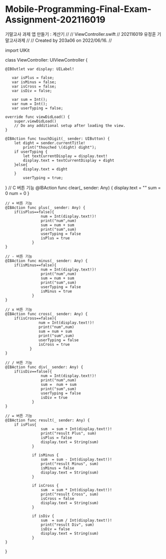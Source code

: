 # Mobile-Programming-Final-Exam-Assignment-202116019

기말고사 과제 앱 만들기 : 계산기
//
//  ViewController.swift
//  202116019 유정훈 기말고사과제
//
//  Created by 203a06 on 2022/06/16.
//

import UIKit

class ViewController: UIViewController {

    @IBOutlet var display: UILabel!
    
       var isPlus = false;
       var isMinus = false;
       var isCross = false;
       var isDiv = false;
       
       var sum = Int();
       var num = Int();
       var userTyping = false;
    
    override func viewDidLoad() {
        super.viewDidLoad()
        // Do any additional setup after loading the view.
    }

    @IBAction func touchDigit(_ sender: UIButton) {
        let dight = sender.currentTitle!
            print("thouched \(dight) dight");
        if userTyping {
            let textCurrentDisplay = display.text!
            display.text = textCurrentDisplay + dight
        }else{
            display.text = dight
        }
            userTyping = true;

    
}
    // C 버튼 기능
    @IBAction func clear(_ sender: Any) {
        display.text = ""
        sum = 0
        num = 0
    }
    
    // + 버튼 기능
    @IBAction func plus(_ sender: Any) {
        if(isPlus==false){
                    num = Int(display.text!)!
                    print("num",num)
                    sum = num + sum
                    print("sum",sum)
                    userTyping = false
                    isPlus = true
                }
    }
    
    // - 버튼 기능
    @IBAction func minus(_ sender: Any) {
        if(isMinus==false){
                    num = Int(display.text!)!
                    print("num",num)
                    sum = num + sum
                    print("sum",sum)
                    userTyping = false
                    isMinus = true
                }
    }
    
    // x 버튼 기능
    @IBAction func cross(_ sender: Any) {
        if(isCross==false){
                   num = Int(display.text!)!
                   print("num",num)
                   sum = num + sum
                   print("sum",sum)
                   userTyping = false
                   isCross = true
               }
    }
    
    // / 버튼 기능
    @IBAction func div(_ sender: Any) {
        if(isDiv==false){
                    num = Int(display.text!)!
                    print("num",num)
                    sum =  num + sum
                    print("sum",sum)
                    userTyping = false
                    isDiv = true
                }
    }
    
    // = 버튼 기능
    @IBAction func result(_ sender: Any) {
        if isPlus{
                    sum  = sum + Int(display.text!)!
                    print("result Plus", sum)
                    isPlus = false
                    display.text = String(sum)
                }
                
                if isMinus {
                    sum  = sum - Int(display.text!)!
                    print("result Minus", sum)
                    isMinus = false
                    display.text = String(sum)
                }
               
                if isCross {
                    sum  = sum * Int(display.text!)!
                    print("result Cross", sum)
                    isCross = false
                    display.text = String(sum)
                }
                
                if isDiv {
                    sum  = sum / Int(display.text!)!
                    print("result Div", sum)
                    isDiv = false
                    display.text = String(sum)
                }
    }
    
    
    
    
}
